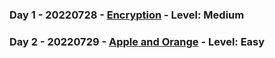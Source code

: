 ### Day 1 - 20220728 - [Encryption](https://www.hackerrank.com/challenges/encryption/problem) - Level: Medium
### Day 2 - 20220729 - [Apple and Orange](https://www.hackerrank.com/challenges/apple-and-orange/problem) - Level: Easy